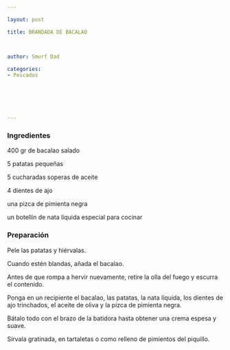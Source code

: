 ```yaml
---

layout: post

title: BRANDADA DE BACALAO



author: Smurf Dad

categories:
- Pescados






---
```


<h3>Ingredientes</h3>

400 gr de bacalao salado

5 patatas pequeñas

5 cucharadas soperas de aceite

4 dientes de ajo

una pizca de pimienta negra

un botellín de nata líquida especial para cocinar

<h3>Preparación</h3>

Pele las patatas y hiérvalas.

Cuando estén blandas, añada el bacalao.

Antes de que rompa a hervir nuevamente, retire la olla del fuego y escurra el contenido.

Ponga en un recipiente el bacalao, las patatas, la nata líquida, los dientes de ajo trinchados, el aceite de oliva y la pizca de pimienta negra.

Bátalo todo con el brazo de la batidora hasta obtener una crema espesa y suave.

Sírvala gratinada, en tartaletas o como relleno de pimientos del piquillo.